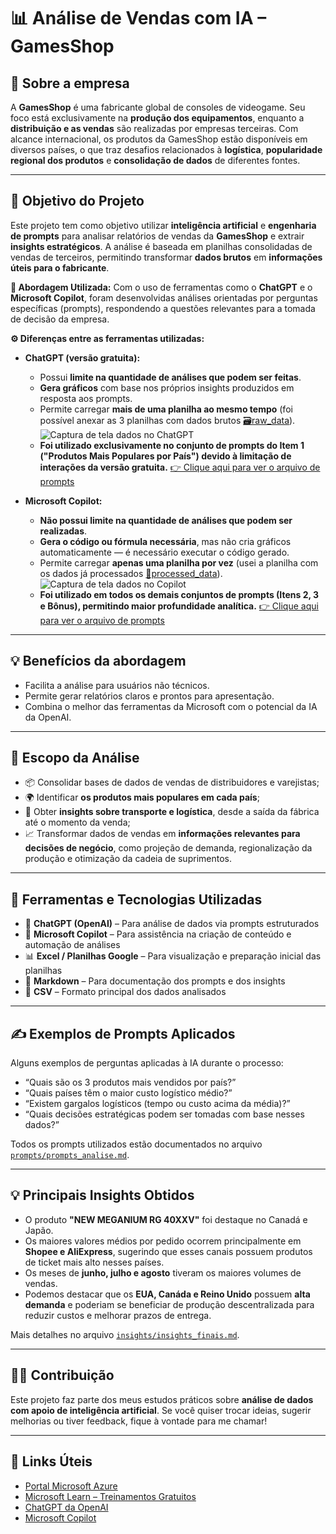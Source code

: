 # 📊 Análise de Vendas com IA – GamesShop

## 🏢 Sobre a empresa

A **GamesShop** é uma fabricante global de consoles de videogame. Seu foco está exclusivamente na **produção dos equipamentos**, enquanto a **distribuição e as vendas** são realizadas por empresas terceiras. Com alcance internacional, os produtos da GamesShop estão disponíveis em diversos países, o que traz desafios relacionados à **logística**, **popularidade regional dos produtos** e **consolidação de dados** de diferentes fontes.

---

## 🎯 Objetivo do Projeto

Este projeto tem como objetivo utilizar **inteligência artificial** e **engenharia de prompts** para analisar relatórios de vendas da **GamesShop** e extrair **insights estratégicos**. A análise é baseada em planilhas consolidadas de vendas de terceiros, permitindo transformar **dados brutos** em **informações úteis para o fabricante**.

**🤖 Abordagem Utilizada:** Com o uso de ferramentas como o **ChatGPT** e o **Microsoft Copilot**, foram desenvolvidas análises orientadas por perguntas específicas (prompts), respondendo a questões relevantes para a tomada de decisão da empresa.

**⚙️ Diferenças entre as ferramentas utilizadas:**

- **ChatGPT (versão gratuita):**  
  - Possui **limite na quantidade de análises que podem ser feitas**.  
  - **Gera gráficos** com base nos próprios insights produzidos em resposta aos prompts.
  - Permite carregar **mais de uma planilha ao mesmo tempo** (foi possível anexar as 3 planilhas com dados brutos [🗃️raw_data](https://github.com/LidianeSouza/analise-vendas-gamesshop-ia/tree/main/data-planilhas)). ![Captura de tela dados no ChatGPT](https://github.com/LidianeSouza/analise-vendas-gamesshop-ia/raw/main/images/chatgpt_prompt.png) 
  - **Foi utilizado exclusivamente no conjunto de prompts do Item 1 ("Produtos Mais Populares por País") devido à limitação de interações da versão gratuita.** [👉 Clique aqui para ver o arquivo de prompts](https://github.com/LidianeSouza/analise-vendas-gamesshop-ia/blob/main/prompts/prompts_analise.md)

    
- **Microsoft Copilot:**  
  - **Não possui limite na quantidade de análises que podem ser realizadas**.
  - **Gera o código ou fórmula necessária**, mas não cria gráficos automaticamente — é necessário executar o código gerado.
  - Permite carregar **apenas uma planilha por vez** (usei a planilha com os dados já processados [🔄processed_data](https://github.com/LidianeSouza/analise-vendas-gamesshop-ia/tree/main/data-planilhas)). ![Captura de tela dados no Copilot](https://github.com/LidianeSouza/analise-vendas-gamesshop-ia/raw/main/images/chatgpt_prompt.png)
  - **Foi utilizado em todos os demais conjuntos de prompts (Itens 2, 3 e Bônus), permitindo maior profundidade analítica.** [👉 Clique aqui para ver o arquivo de prompts](https://github.com/LidianeSouza/analise-vendas-gamesshop-ia/blob/main/prompts/prompts_analise.md)


---

## 💡 Benefícios da abordagem

- Facilita a análise para usuários não técnicos.
- Permite gerar relatórios claros e prontos para apresentação.
- Combina o melhor das ferramentas da Microsoft com o potencial da IA da OpenAI.

---

## 🧭 Escopo da Análise

- 📦 Consolidar bases de dados de vendas de distribuidores e varejistas;
- 🌍 Identificar **os produtos mais populares em cada país**;
- 🚚 Obter **insights sobre transporte e logística**, desde a saída da fábrica até o momento da venda;
- 📈 Transformar dados de vendas em **informações relevantes para decisões de negócio**, como projeção de demanda, regionalização da produção e otimização da cadeia de suprimentos.

---

## 🤖 Ferramentas e Tecnologias Utilizadas

- 🧠 **ChatGPT (OpenAI)** – Para análise de dados via prompts estruturados  
- 🤖 **Microsoft Copilot** – Para assistência na criação de conteúdo e automação de análises  
- 📊 **Excel / Planilhas Google** – Para visualização e preparação inicial das planilhas  
- 📝 **Markdown** – Para documentação dos prompts e dos insights  
- 💾 **CSV** – Formato principal dos dados analisados  

---

## ✍️ Exemplos de Prompts Aplicados

Alguns exemplos de perguntas aplicadas à IA durante o processo:

- “Quais são os 3 produtos mais vendidos por país?”
- “Quais países têm o maior custo logístico médio?”
- “Existem gargalos logísticos (tempo ou custo acima da média)?”
- “Quais decisões estratégicas podem ser tomadas com base nesses dados?”

Todos os prompts utilizados estão documentados no arquivo [`prompts/prompts_analise.md`](prompts/prompts_analise.md).

---

## 💡 Principais Insights Obtidos

- O produto **"NEW MEGANIUM RG 40XXV"** foi destaque no Canadá e Japão.
- Os maiores valores médios por pedido ocorrem principalmente em **Shopee e AliExpress**, sugerindo que esses canais possuem produtos de ticket mais alto nesses países.
- Os meses de **junho, julho e agosto** tiveram os maiores volumes de vendas.
- Podemos destacar que os **EUA, Canáda e Reino Unido** possuem **alta demanda** e poderiam se beneficiar de produção descentralizada para reduzir custos e melhorar prazos de entrega. 

Mais detalhes no arquivo [`insights/insights_finais.md`](insights/insights_finais.md).

---

## 🧑‍💻 Contribuição

Este projeto faz parte dos meus estudos práticos sobre **análise de dados com apoio de inteligência artificial**. Se você quiser trocar ideias, sugerir melhorias ou tiver feedback, fique à vontade para me chamar!

---

## 🔗 Links Úteis

- [Portal Microsoft Azure](https://portal.azure.com)  
- [Microsoft Learn – Treinamentos Gratuitos](https://learn.microsoft.com/pt-br/training/)  
- [ChatGPT da OpenAI](https://chat.openai.com)  
- [Microsoft Copilot](https://www.microsoft.com/pt-br/microsoft-copilot)

